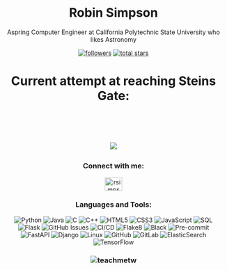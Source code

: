 <h1 align = "Center">Robin Simpson</h1>
<p align = "Center"> Aspring Computer Engineer at California Polytechnic State University who likes Astronomy</p>

   <p align="center">
      <a href="https://github.com/TeachMeTW?tab=followers">
         <img alt="followers" title="Follow me on Github" src="https://custom-icon-badges.demolab.com/github/followers/TeachMeTW?color=236ad3&labelColor=1155ba&style=for-the-badge&logo=person-add&label=Follow&logoColor=white"/></a>
      <a href="https://github.com/TeachMeTW?tab=repositories&sort=stargazers">
         <img alt="total stars" title="Total stars on GitHub" src="https://custom-icon-badges.demolab.com/github/stars/TeachMeTW?color=55960c&style=for-the-badge&labelColor=488207&logo=star"/></a>
   </p>

<h1 align="center"> 

  Current attempt at reaching Steins Gate: 
 
  </br>
  
  [![](https://viscounttw.replit.app//teachmetw)](https://github.com/TeachMeTW/steins-gate-visitor-count)
  
  <!-- ![ezgif-2-752ca9a787 (1)](https://user-images.githubusercontent.com/80879010/200408831-2033ab09-c2a0-49bb-bf87-37cfbc84b6cd.gif)
  <!--[![](https://steins-gate-visitor-count.greenhandatsjtu.repl.co/teachmetw?ratio=0.75)](https://github.com/greenhandatsjtu/steins-gate-visitor-count)-->
  
</h1>


<h3 align="center">Connect with me:</h3>
<p align="center">
<a href="https://linkedin.com/in/rsimpsontw" target="blank"><img align="center" src="https://raw.githubusercontent.com/rahuldkjain/github-profile-readme-generator/master/src/images/icons/Social/linked-in-alt.svg" alt="rsimpsontw" height="30" width="40" /></a>
</p>

<h3 align="center">Languages and Tools:</h3>
<p align="center">
    <img src="https://img.shields.io/badge/python-3670A0?style=for-the-badge&logo=python&logoColor=ffdd54" alt="Python">
    <img src="https://img.shields.io/badge/java-%23ED8B00.svg?style=for-the-badge&logo=java&logoColor=white" alt="Java">
    <img src="https://img.shields.io/badge/c-%2300599C.svg?style=for-the-badge&logo=c&logoColor=white" alt="C">
    <img src="https://img.shields.io/badge/c++-%2300599C.svg?style=for-the-badge&logo=c%2B%2B&logoColor=white" alt="C++">
    <img src="https://img.shields.io/badge/html5-%23E34F26.svg?style=for-the-badge&logo=html5&logoColor=white" alt="HTML5">
    <img src="https://img.shields.io/badge/css3-%231572B6.svg?style=for-the-badge&logo=css3&logoColor=white" alt="CSS3">
    <img src="https://img.shields.io/badge/javascript-%23323330.svg?style=for-the-badge&logo=javascript&logoColor=%23F7DF1E" alt="JavaScript">
    <img src="https://img.shields.io/badge/sql-%2300599C.svg?style=for-the-badge&logo=sql&logoColor=white" alt="SQL">
    <img src="https://img.shields.io/badge/flask-%23000.svg?style=for-the-badge&logo=flask&logoColor=white" alt="Flask">
    <img src="https://img.shields.io/badge/github_issues-%23121011.svg?style=for-the-badge&logo=github&logoColor=white" alt="GitHub Issues">
    <img src="https://img.shields.io/badge/ci/cd-%2300599C.svg?style=for-the-badge&logo=generic&logoColor=white" alt="CI/CD">
    <img src="https://img.shields.io/badge/flake8-%23000000.svg?style=for-the-badge&logo=flake8&logoColor=white" alt="Flake8">
    <img src="https://img.shields.io/badge/black-%23000.svg?style=for-the-badge&logo=black&logoColor=white" alt="Black">
    <img src="https://img.shields.io/badge/pre_commit-%23F7B93E.svg?style=for-the-badge&logo=pre-commit&logoColor=white" alt="Pre-commit">
    <img src="https://img.shields.io/badge/fastapi-005571?style=for-the-badge&logo=fastapi" alt="FastAPI">
    <img src="https://img.shields.io/badge/django-%23092E20.svg?style=for-the-badge&logo=django&logoColor=white" alt="Django">
    <img src="https://img.shields.io/badge/linux-%23FCC624.svg?style=for-the-badge&logo=linux&logoColor=black" alt="Linux">
    <img src="https://img.shields.io/badge/github-%23121011.svg?style=for-the-badge&logo=github&logoColor=white" alt="GitHub">
    <img src="https://img.shields.io/badge/gitlab-%23181717.svg?style=for-the-badge&logo=gitlab&logoColor=white" alt="GitLab">
    <img src="https://img.shields.io/badge/elasticsearch-%23005571.svg?style=for-the-badge&logo=elasticsearch&logoColor=white" alt="ElasticSearch">
    <img src="https://img.shields.io/badge/tensorflow-%23FF6F00.svg?style=for-the-badge&logo=tensorflow&logoColor=white" alt="TensorFlow">
</p>


<h3 align="center"><img align="center" src="https://github-readme-stats.vercel.app/api/top-langs/?username=TeachMeTW&theme=dark&hide_border=false&include_all_commits=false&count_private=true&layout=compact" alt="teachmetw" /></h3>


